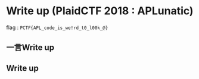 # Write up (PlaidCTF 2018 : APLunatic)

flag : `PCTF{APL_code_is_we!rd_t0_l00k_@}`

## 一言Write up

## Write up


